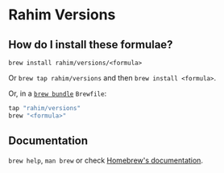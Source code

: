# Rahim Versions

## How do I install these formulae?

`brew install rahim/versions/<formula>`

Or `brew tap rahim/versions` and then `brew install <formula>`.

Or, in a [`brew bundle`](https://github.com/Homebrew/homebrew-bundle) `Brewfile`:

```ruby
tap "rahim/versions"
brew "<formula>"
```

## Documentation

`brew help`, `man brew` or check [Homebrew's documentation](https://docs.brew.sh).
